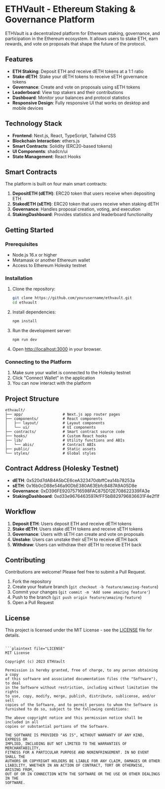 # ETHVault - Ethereum Staking & Governance Platform

ETHVault is a decentralized platform for Ethereum staking, governance, and participation in the Ethereum ecosystem. It allows users to stake ETH, earn rewards, and vote on proposals that shape the future of the protocol.

## Features

- **ETH Staking**: Deposit ETH and receive dETH tokens at a 1:1 ratio
- **Stake dETH**: Stake your dETH tokens to receive sETH governance tokens
- **Governance**: Create and vote on proposals using sETH tokens
- **Leaderboard**: View top stakers and their contributions
- **Dashboard**: Monitor your balances and protocol statistics
- **Responsive Design**: Fully responsive UI that works on desktop and mobile devices

## Technology Stack

- **Frontend**: Next.js, React, TypeScript, Tailwind CSS
- **Blockchain Interaction**: ethers.js
- **Smart Contracts**: Solidity (ERC20-based tokens)
- **UI Components**: shadcn/ui
- **State Management**: React Hooks

## Smart Contracts

The platform is built on four main smart contracts:

1. **DepositETH (dETH)**: ERC20 token that users receive when depositing ETH
2. **StakedETH (sETH)**: ERC20 token that users receive when staking dETH
3. **Governance**: Handles proposal creation, voting, and execution
4. **StakingDashboard**: Provides statistics and leaderboard functionality

## Getting Started

### Prerequisites

- Node.js 16.x or higher
- Metamask or another Ethereum wallet
- Access to Ethereum Holesky testnet

### Installation

1. Clone the repository:
   ```bash
   git clone https://github.com/yourusername/ethvault.git
   cd ethvault
   ```

2. Install dependencies:
   ```bash
   npm install
   ```

3. Run the development server:
   ```bash
   npm run dev
   ```

4. Open [http://localhost:3000](http://localhost:3000) in your browser.

### Connecting to the Platform

1. Make sure your wallet is connected to the Holesky testnet
2. Click "Connect Wallet" in the application
3. You can now interact with the platform

## Project Structure

```
ethvault/
├── app/                  # Next.js app router pages
├── components/           # React components
│   ├── layout/           # Layout components
│   └── ui/               # UI components
├── contracts/            # Smart contract source code
├── hooks/                # Custom React hooks
├── lib/                  # Utility functions and ABIs
│   └── abis/             # Contract ABIs
├── public/               # Static assets
└── styles/               # Global styles
```

## Contract Address (Holesky Testnet)

- **dETH**: 0x520d7dAB4A5bCE6ceA323470dbffCea14b78253a
- **sETH**: 0x16b0cD88e546a90DbE380A63EbfcB487A9A05D8e
- **Governance**: 0xD396FE92075716598FAC875D12E708622339FA3e
- **StakingDashboard**: 0xd33e9676463597AfFF5bB829796836631F4e2f1f

## Workflow

1. **Deposit ETH**: Users deposit ETH and receive dETH tokens
2. **Stake dETH**: Users stake dETH tokens and receive sETH tokens
3. **Governance**: Users with sETH can create and vote on proposals
4. **Unstake**: Users can unstake their sETH to receive dETH back
5. **Withdraw**: Users can withdraw their dETH to receive ETH back

## Contributing

Contributions are welcome! Please feel free to submit a Pull Request.

1. Fork the repository
2. Create your feature branch (`git checkout -b feature/amazing-feature`)
3. Commit your changes (`git commit -m 'Add some amazing feature'`)
4. Push to the branch (`git push origin feature/amazing-feature`)
5. Open a Pull Request

## License

This project is licensed under the MIT License - see the [LICENSE](LICENSE) file for details.
```

```plaintext file="LICENSE"
MIT License

Copyright (c) 2023 ETHVault

Permission is hereby granted, free of charge, to any person obtaining a copy
of this software and associated documentation files (the "Software"), to deal
in the Software without restriction, including without limitation the rights
to use, copy, modify, merge, publish, distribute, sublicense, and/or sell
copies of the Software, and to permit persons to whom the Software is
furnished to do so, subject to the following conditions:

The above copyright notice and this permission notice shall be included in all
copies or substantial portions of the Software.

THE SOFTWARE IS PROVIDED "AS IS", WITHOUT WARRANTY OF ANY KIND, EXPRESS OR
IMPLIED, INCLUDING BUT NOT LIMITED TO THE WARRANTIES OF MERCHANTABILITY,
FITNESS FOR A PARTICULAR PURPOSE AND NONINFRINGEMENT. IN NO EVENT SHALL THE
AUTHORS OR COPYRIGHT HOLDERS BE LIABLE FOR ANY CLAIM, DAMAGES OR OTHER
LIABILITY, WHETHER IN AN ACTION OF CONTRACT, TORT OR OTHERWISE, ARISING FROM,
OUT OF OR IN CONNECTION WITH THE SOFTWARE OR THE USE OR OTHER DEALINGS IN THE
SOFTWARE.
